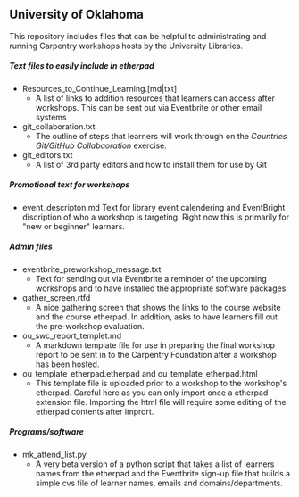 ## University of Oklahoma


This repository includes files that can be helpful to administrating and running  Carpentry workshops hosts by the University Libraries.

##### Text files to easily include in etherpad
* Resources_to_Continue_Learning.[md|txt]
    * A list of links to addition resources that learners can access after workshops. This can be sent out via Eventbrite or other email systems
* git_collaboration.txt
    * The outline of steps that learners will work through on the *Countries Git/GitHub Collabaoration* exercise.
* git_editors.txt
    * A list of 3rd party editors and how to install them for use by Git

##### Promotional text for workshops
* event_descripton.md Text for library event calendering and EventBright discription of who a workshop is targeting. Right now this is primarily for "new or beginner" learners. 

##### Admin files
* eventbrite_preworkshop_message.txt
    * Text for sending out via Eventbrite a reminder of the upcoming workshops and to have installed the appropriate software packages
* gather_screen.rtfd
    * A nice gathering screen that shows the links to the course website and the course etherpad. In addition, asks to have learners fill out the pre-workshop evaluation.
* ou_swc_report_templet.md
    * A markdown template file for use in preparing the final workshop report to be sent in to the Carpentry Foundation after a workshop has been hosted.
* ou_template_etherpad.etherpad and ou_template_etherpad.html
    * This template file is uploaded prior to a workshop to the workshop's etherpad. Careful here as you can only import once a etherpad extension file. Importing the html file will require some editing of the etherpad contents after imprort. 

##### Programs/software

* mk_attend_list.py
    * A very beta version of a python script that takes a list of learners names from the etherpad and the Eventbrite sign-up file that builds a simple cvs file of learner names, emails and domains/departments.
